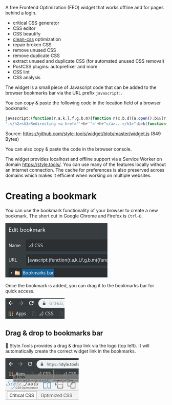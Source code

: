 A free Frontend Optimization (FEO) widget that works offline and for pages behind a login.

- critical CSS generator
- CSS editor
- CSS beautify
- [clean-css](https://github.com/jakubpawlowicz/clean-css) optimization
- repair broken CSS
- remove unused CSS
- remove duplicate CSS
- extract unused and duplicate CSS (for automated unused CSS removal)
- PostCSS plugins: autoprefixer and more
- CSS lint
- CSS analysis

The widget is a small piece of Javascript code that can be added to the browser bookmarks bar via the URL prefix `javascript:`.

You can copy & paste the following code in the location field of a browser bookmark:

```javascript
javascript:(function(r,a,k,l,f,g,b,m){function n(c,b,d){a.open();b&&(r.onmessage=b);d&&a.addEventListener("securitypolicyviolation",d);a.write(c);a.close()}f="https://style.tools/";g="Style.Tools";var c=a.createElement("script");c.src=f+"x.js";c.onerror=function(){function p(d){if(c=d?d.violatedDirective:0){if("script-src"==c||m)return;m=1;b&&l(b)}if(!q){var h=f+"#"+a.location;a.getElementById("e").innerHTML='<h2 style="color:red;">'+g+(c?' blocked by CSP <font color="blue">'+c+"</font>":" failed to load")+
'.</h2><h3>Redirecting <a href="'+h+'">'+h+"</a>...</h3>";b=k(function(){a.location.href=h},3E3)}}var q;n("<h2>Loading "+g+" via Service Worker...</h2><iframe src="+f+'go height=50></iframe><p id="e"></p>',function(a){q=1;b&&l(b);n("<script>"+a.data+"\x3c/script>")},p);b=k(p,2E3)};a.head.appendChild(c)})(window,document,setTimeout,clearTimeout);
```

Source: https://github.com/style-tools/widget/blob/master/widget.js (849 Bytes)

You can also copy & paste the code in the browser console.

The widget provides localhost and offline support via a Service Worker on domain https://style.tools/. You can use many of the features locally without an internet connection. The cache for preferences is also preserved across domains which makes it efficient when working on multiple websites.

# Creating a bookmark

You can use the bookmark functionality of your browser to create a new bookmark. The short cut in Google Chrome and Firefox is `Ctrl-D`.

![Add a new bookmark](../gitbook/images/add-bookmark.png)

Once the bookmark is added, you can drag it to the bookmarks bar for quick access.

![📐 Style.Tools bookmark](../gitbook/images/browser-bookmark.png)

## Drag & drop to bookmarks bar

📐 Style.Tools provides a drag & drop link via the logo (top left). It will automatically create the correct widget link in the bookmarks.

![Drag & drop bookmark from 📐 Style.Tools](../gitbook/images/drag-bookmark.png)
